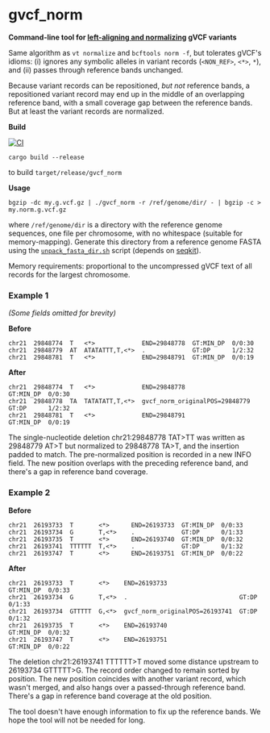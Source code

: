 # gvcf_norm

**Command-line tool for [left-aligning and normalizing](https://genome.sph.umich.edu/wiki/Variant_Normalization#Algorithm_for_Normalization) gVCF variants**

Same algorithm as `vt normalize` and `bcftools norm -f`, but tolerates gVCF's idioms: (i) ignores any symbolic alleles in variant records (`<NON_REF>`, `<*>`, `*`), and (ii) passes through reference bands unchanged.

Because variant records can be repositioned, *but not* reference bands, a repositioned variant record may end up in the middle of an overlapping reference band, with a small coverage gap between the reference bands. But at least the variant records are normalized.

**Build** 

[![CI](https://github.com/mlin/gvcf_norm/actions/workflows/build.yml/badge.svg?branch=main)](https://github.com/mlin/gvcf_norm/actions/workflows/build.yml)

```cargo build --release```

to build `target/release/gvcf_norm`

**Usage**

```bgzip -dc my.g.vcf.gz | ./gvcf_norm -r /ref/genome/dir/ - | bgzip -c > my.norm.g.vcf.gz```

where `/ref/genome/dir` is a directory with the reference genome sequences, one file per chromosome, with no whitespace (suitable for memory-mapping). Generate this directory from a reference genome FASTA using the [`unpack_fasta_dir.sh`](unpack_fasta_dir.sh) script (depends on [seqkit](https://bioinf.shenwei.me/seqkit/)).

Memory requirements: proportional to the uncompressed gVCF text of all records for the largest chromosome.

### Example 1

*(Some fields omitted for brevity)*

**Before**

```
chr21  29848774  T   <*>             END=29848778  GT:MIN_DP  0/0:30
chr21  29848779  AT  ATATATTT,T,<*>  .             GT:DP      1/2:32
chr21  29848781  T   <*>             END=29848791  GT:MIN_DP  0/0:19
```

**After**

```
chr21  29848774  T   <*>             END=29848778                    GT:MIN_DP  0/0:30
chr21  29848778  TA  TATATATT,T,<*>  gvcf_norm_originalPOS=29848779  GT:DP      1/2:32
chr21  29848781  T   <*>             END=29848791                    GT:MIN_DP  0/0:19
```

The single-nucleotide deletion chr21:29848778 TAT>TT was written as 29848779 AT>T but normalized to 29848778 TA>T, and the insertion padded to match. The pre-normalized position is recorded in a new INFO field. The new position overlaps with the preceding reference band, and there's a gap in reference band coverage.

### Example 2

**Before**

```
chr21  26193733  T       <*>      END=26193733  GT:MIN_DP  0/0:33
chr21  26193734  G       T,<*>    .             GT:DP      0/1:33
chr21  26193735  T       <*>      END=26193740  GT:MIN_DP  0/0:32
chr21  26193741  TTTTTT  T,<*>    .             GT:DP      0/1:32
chr21  26193747  T       <*>      END=26193751  GT:MIN_DP  0/0:22
```

**After**

```
chr21  26193733  T       <*>    END=26193733                    GT:MIN_DP  0/0:33
chr21  26193734  G       T,<*>  .                               GT:DP      0/1:33
chr21  26193734  GTTTTT  G,<*>  gvcf_norm_originalPOS=26193741  GT:DP      0/1:32
chr21  26193735  T       <*>    END=26193740                    GT:MIN_DP  0/0:32
chr21  26193747  T       <*>    END=26193751                    GT:MIN_DP  0/0:22
```

The deletion chr21:26193741 TTTTTT>T moved some distance upstream to 26193734 GTTTTT>G. The record order changed to remain sorted by position. The new position coincides with another variant record, which wasn't merged, and also hangs over a passed-through reference band. There's a gap in reference band coverage at the old position.

The tool doesn't have enough information to fix up the reference bands. We hope the tool will not be needed for long.
